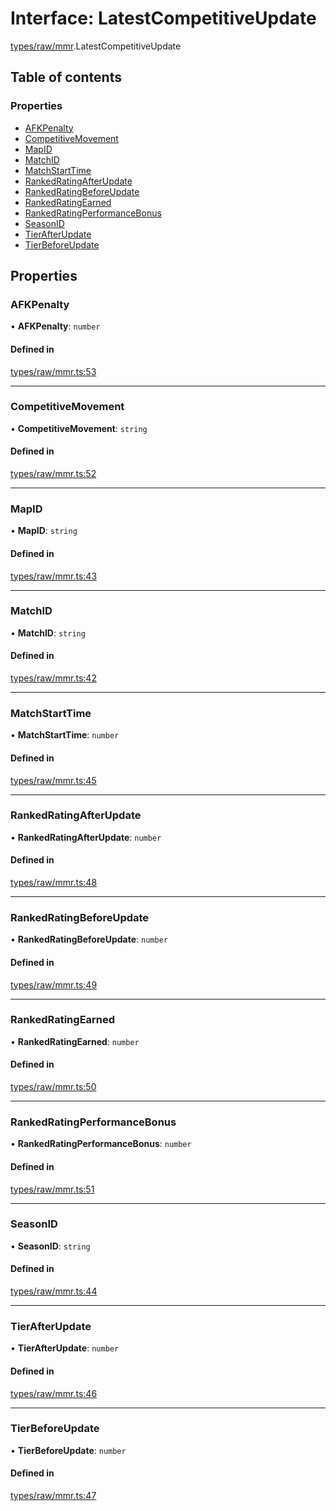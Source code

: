 # Interface: LatestCompetitiveUpdate

[types/raw/mmr](../modules/types_raw_mmr.md).LatestCompetitiveUpdate

## Table of contents

### Properties

- [AFKPenalty](types_raw_mmr.LatestCompetitiveUpdate.md#afkpenalty)
- [CompetitiveMovement](types_raw_mmr.LatestCompetitiveUpdate.md#competitivemovement)
- [MapID](types_raw_mmr.LatestCompetitiveUpdate.md#mapid)
- [MatchID](types_raw_mmr.LatestCompetitiveUpdate.md#matchid)
- [MatchStartTime](types_raw_mmr.LatestCompetitiveUpdate.md#matchstarttime)
- [RankedRatingAfterUpdate](types_raw_mmr.LatestCompetitiveUpdate.md#rankedratingafterupdate)
- [RankedRatingBeforeUpdate](types_raw_mmr.LatestCompetitiveUpdate.md#rankedratingbeforeupdate)
- [RankedRatingEarned](types_raw_mmr.LatestCompetitiveUpdate.md#rankedratingearned)
- [RankedRatingPerformanceBonus](types_raw_mmr.LatestCompetitiveUpdate.md#rankedratingperformancebonus)
- [SeasonID](types_raw_mmr.LatestCompetitiveUpdate.md#seasonid)
- [TierAfterUpdate](types_raw_mmr.LatestCompetitiveUpdate.md#tierafterupdate)
- [TierBeforeUpdate](types_raw_mmr.LatestCompetitiveUpdate.md#tierbeforeupdate)

## Properties

### AFKPenalty

• **AFKPenalty**: `number`

#### Defined in

[types/raw/mmr.ts:53](https://github.com/jameslinimk/unofficial-valorant-api/blob/e0f8f42/package/src/types/raw/mmr.ts#L53)

___

### CompetitiveMovement

• **CompetitiveMovement**: `string`

#### Defined in

[types/raw/mmr.ts:52](https://github.com/jameslinimk/unofficial-valorant-api/blob/e0f8f42/package/src/types/raw/mmr.ts#L52)

___

### MapID

• **MapID**: `string`

#### Defined in

[types/raw/mmr.ts:43](https://github.com/jameslinimk/unofficial-valorant-api/blob/e0f8f42/package/src/types/raw/mmr.ts#L43)

___

### MatchID

• **MatchID**: `string`

#### Defined in

[types/raw/mmr.ts:42](https://github.com/jameslinimk/unofficial-valorant-api/blob/e0f8f42/package/src/types/raw/mmr.ts#L42)

___

### MatchStartTime

• **MatchStartTime**: `number`

#### Defined in

[types/raw/mmr.ts:45](https://github.com/jameslinimk/unofficial-valorant-api/blob/e0f8f42/package/src/types/raw/mmr.ts#L45)

___

### RankedRatingAfterUpdate

• **RankedRatingAfterUpdate**: `number`

#### Defined in

[types/raw/mmr.ts:48](https://github.com/jameslinimk/unofficial-valorant-api/blob/e0f8f42/package/src/types/raw/mmr.ts#L48)

___

### RankedRatingBeforeUpdate

• **RankedRatingBeforeUpdate**: `number`

#### Defined in

[types/raw/mmr.ts:49](https://github.com/jameslinimk/unofficial-valorant-api/blob/e0f8f42/package/src/types/raw/mmr.ts#L49)

___

### RankedRatingEarned

• **RankedRatingEarned**: `number`

#### Defined in

[types/raw/mmr.ts:50](https://github.com/jameslinimk/unofficial-valorant-api/blob/e0f8f42/package/src/types/raw/mmr.ts#L50)

___

### RankedRatingPerformanceBonus

• **RankedRatingPerformanceBonus**: `number`

#### Defined in

[types/raw/mmr.ts:51](https://github.com/jameslinimk/unofficial-valorant-api/blob/e0f8f42/package/src/types/raw/mmr.ts#L51)

___

### SeasonID

• **SeasonID**: `string`

#### Defined in

[types/raw/mmr.ts:44](https://github.com/jameslinimk/unofficial-valorant-api/blob/e0f8f42/package/src/types/raw/mmr.ts#L44)

___

### TierAfterUpdate

• **TierAfterUpdate**: `number`

#### Defined in

[types/raw/mmr.ts:46](https://github.com/jameslinimk/unofficial-valorant-api/blob/e0f8f42/package/src/types/raw/mmr.ts#L46)

___

### TierBeforeUpdate

• **TierBeforeUpdate**: `number`

#### Defined in

[types/raw/mmr.ts:47](https://github.com/jameslinimk/unofficial-valorant-api/blob/e0f8f42/package/src/types/raw/mmr.ts#L47)
